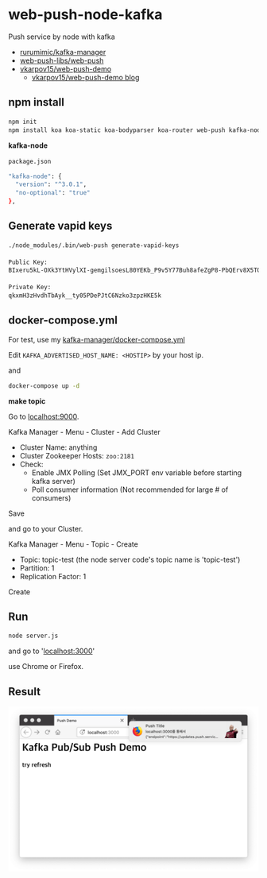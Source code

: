 # web-push-node-kafka

Push service by node with kafka

- [rurumimic/kafka-manager](https://github.com/rurumimic/kafka-manager)
- [web-push-libs/web-push](https://github.com/web-push-libs/web-push)
- [vkarpov15/web-push-demo](https://github.com/vkarpov15/web-push-demo)
  - [vkarpov15/web-push-demo blog](https://thecodebarbarian.com/sending-web-push-notifications-from-node-js.html)

## npm install

```bash
npm init
npm install koa koa-static koa-bodyparser koa-router web-push kafka-node
```

**kafka-node**

`package.json`

```bash
"kafka-node": {
  "version": "^3.0.1",
  "no-optional": "true"
},
```

## Generate vapid keys

```bash
./node_modules/.bin/web-push generate-vapid-keys

Public Key:
BIxeru5kL-OXk3YtHVylXI-gemgilsoesL80YEKb_P9v5Y77Buh8afeZgP8-PbQErv8X5TQ9qwl97mJK8_wtlSs

Private Key:
qkxmH3zHvdhTbAyk__ty05PDePJtC6Nzko3zpzHKE5k
```

## docker-compose.yml

For test, use my [kafka-manager/docker-compose.yml](https://github.com/rurumimic/kafka-manager/blob/master/docker-compose.yml)

Edit `KAFKA_ADVERTISED_HOST_NAME: <HOSTIP>` by your host ip.

and

```bash
docker-compose up -d
```

**make topic**

Go to [localhost:9000](http://localhost:9000).

Kafka Manager - Menu - Cluster - Add Cluster
- Cluster Name: anything
- Cluster Zookeeper Hosts: `zoo:2181`
- Check:
  - Enable JMX Polling (Set JMX_PORT env variable before starting kafka server)
  - Poll consumer information (Not recommended for large # of consumers)

Save

and go to your Cluster.

Kafka Manager - Menu - Topic - Create
- Topic: topic-test (the node server code's topic name is 'topic-test')
- Partition: 1
- Replication Factor: 1

Create

## Run

```bash
node server.js
```

and go to '[localhost:3000](http://localhost:3000)'

use Chrome or Firefox.

## Result

![result image](result.png)
